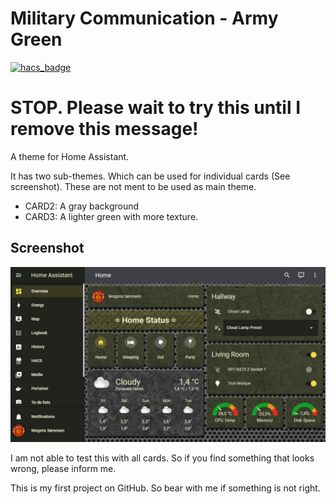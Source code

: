 # Military Communication - Army Green

[![hacs_badge](https://img.shields.io/badge/HACS-Default-orange.svg)](https://github.com/custom-components/hacs)

# STOP. Please wait to try this until I remove this message!

A theme for Home Assistant.

It has two sub-themes. Which can be used for individual cards (See screenshot). These are not ment to be used as main theme.
- CARD2: A gray background
- CARD3: A lighter green with more texture.

## Screenshot
![Theme - Overview](docs/screenshot-1.jpg)

I am not able to test this with all cards. So if you find something that looks wrong, please inform me.

This is my first project on GitHub. So bear with me if something is not right.
